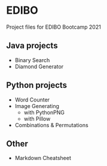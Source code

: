# EDIBO
Project files for EDIBO Bootcamp 2021

## Java projects
+ Binary Search
+ Diamond Generator

## Python projects
+ Word Counter
+ Image Generating
    + with PythonPNG
    + with Pillow
+ Combinations & Permutations

## Other
* Markdown Cheatsheet
